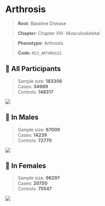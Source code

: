 # Arthrosis

> **Root:** Baseline Disease  

> **Chapter:** Chapter XIII- Musculoskeletal  

> **Phenotype:** Arthrosis  

> **Code:** `M13_ARTHROSIS`

## 🧪 All Participants  
> Sample size: **183306**  
> Cases: **34989**  
> Controls: **148317**
<img src="/Disease/Figures/ALL/Incidence/M13_ARTHROSIS.png"/>
<CsvTable src="/Disease_Data/ALL/Incidence/COX_M13_ARTHROSIS.csv" label="🔍 View full results" />

## 👨 In Males  
> Sample size: **87009**  
> Cases: **14239**  
> Controls: **72770**
<img src="/Disease/Figures/Male/Incidence/M13_ARTHROSIS.png"/>
<CsvTable src="/Disease_Data/Male/Incidence/COX_M13_ARTHROSIS.csv" label="🔍 View full results" />

## 👩 In Females  
> Sample size: **96297**  
> Cases: **20750**  
> Controls: **75547**
<img src="/Disease/Figures/Female/Incidence/M13_ARTHROSIS.png"/>
<CsvTable src="/Disease_Data/Female/Incidence/COX_M13_ARTHROSIS.csv" label="🔍 View full results" />
